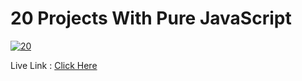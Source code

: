 # 20 Projects With Pure JavaScript
<a href="https://ibb.co/rmdXcQb"><img src="https://i.ibb.co/KXK8L5N/20.jpg" alt="20" border="0"></a>

Live Link : <a href="https://ardianreshani.github.io/20-Projects-With-Pure-JavaScript/" target="_blank">Click Here</a>


